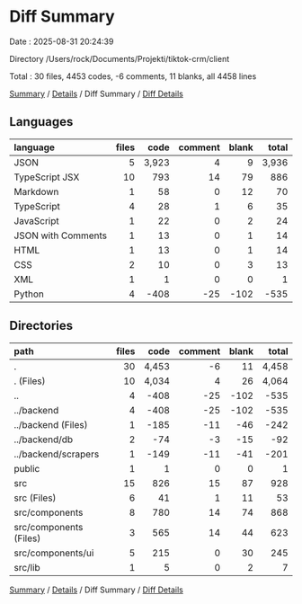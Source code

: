 # Diff Summary

Date : 2025-08-31 20:24:39

Directory /Users/rock/Documents/Projekti/tiktok-crm/client

Total : 30 files,  4453 codes, -6 comments, 11 blanks, all 4458 lines

[Summary](results.md) / [Details](details.md) / Diff Summary / [Diff Details](diff-details.md)

## Languages
| language | files | code | comment | blank | total |
| :--- | ---: | ---: | ---: | ---: | ---: |
| JSON | 5 | 3,923 | 4 | 9 | 3,936 |
| TypeScript JSX | 10 | 793 | 14 | 79 | 886 |
| Markdown | 1 | 58 | 0 | 12 | 70 |
| TypeScript | 4 | 28 | 1 | 6 | 35 |
| JavaScript | 1 | 22 | 0 | 2 | 24 |
| JSON with Comments | 1 | 13 | 0 | 1 | 14 |
| HTML | 1 | 13 | 0 | 1 | 14 |
| CSS | 2 | 10 | 0 | 3 | 13 |
| XML | 1 | 1 | 0 | 0 | 1 |
| Python | 4 | -408 | -25 | -102 | -535 |

## Directories
| path | files | code | comment | blank | total |
| :--- | ---: | ---: | ---: | ---: | ---: |
| . | 30 | 4,453 | -6 | 11 | 4,458 |
| . (Files) | 10 | 4,034 | 4 | 26 | 4,064 |
| .. | 4 | -408 | -25 | -102 | -535 |
| ../backend | 4 | -408 | -25 | -102 | -535 |
| ../backend (Files) | 1 | -185 | -11 | -46 | -242 |
| ../backend/db | 2 | -74 | -3 | -15 | -92 |
| ../backend/scrapers | 1 | -149 | -11 | -41 | -201 |
| public | 1 | 1 | 0 | 0 | 1 |
| src | 15 | 826 | 15 | 87 | 928 |
| src (Files) | 6 | 41 | 1 | 11 | 53 |
| src/components | 8 | 780 | 14 | 74 | 868 |
| src/components (Files) | 3 | 565 | 14 | 44 | 623 |
| src/components/ui | 5 | 215 | 0 | 30 | 245 |
| src/lib | 1 | 5 | 0 | 2 | 7 |

[Summary](results.md) / [Details](details.md) / Diff Summary / [Diff Details](diff-details.md)